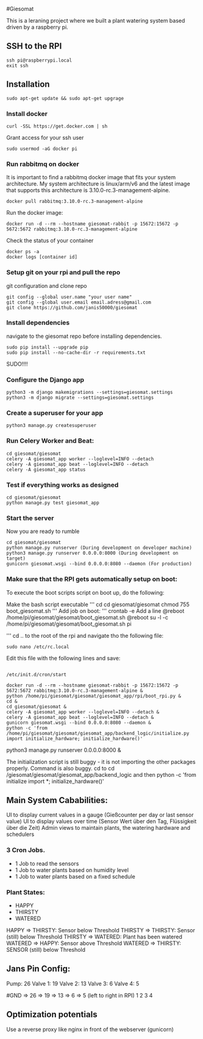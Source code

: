 #Giesomat

This is a leraning project where we built a plant watering system based driven by a raspberry pi.

## SSH to the RPI

```
ssh pi@raspberrypi.local
exit ssh
```


## Installation

```
sudo apt-get update && sudo apt-get upgrage
```

### Install docker
```
curl -SSL https://get.docker.com | sh
```
Grant access for your ssh user
```
sudo usermod -aG docker pi
```

### Run rabbitmq on docker

It is important to find a rabbitmq docker image that fits your system architecture.
My system architecture is linux/arm/v6 and the latest image that supports this architecture is 3.10.0-rc.3-management-alpine.
```
docker pull rabbitmq:3.10.0-rc.3-management-alpine
```
Run the docker image:
```
docker run -d --rm --hostname giesomat-rabbit -p 15672:15672 -p 5672:5672 rabbitmq:3.10.0-rc.3-management-alpine
```
Check the status of your container
```
docker ps -a
docker logs [container id]
```


### Setup git on your rpi and pull the repo

git configuration and clone repo
```
git config --global user.name "your user name"
git config --global user.email email.adress@gmail.com
git clone https://github.com/janis50000/giesomat
```

### Install dependencies
navigate to the giesomat repo before installing dependencies.
```
sudo pip install --upgrade pip
sudo pip install --no-cache-dir -r requirements.txt
```
SUDO!!!!


### Configure the Django app

```
python3 -m django makemigrations --settings=giesomat.settings
python3 -m django migrate --settings=giesomat.settings
```

### Create a superuser for your app
```
python3 manage.py createsuperuser
```

### Run Celery Worker and Beat:
```
cd giesomat/giesomat
celery -A giesomat_app worker --loglevel=INFO --detach
celery -A giesomat_app beat --loglevel=INFO --detach
celery -A giesomat_app status
```

### Test if everything works as designed
```
cd giesomat/giesomat
python manage.py test giesomat_app
```

### Start the server
Now you are ready to rumble
```
cd giesomat/giesomat
python manage.py runserver (During development on developer machine)
python3 manage.py runserver 0.0.0.0:8000 (During development on target)
gunicorn giesomat.wsgi --bind 0.0.0.0:8080 --daemon (For production)
```

### Make sure that the RPI gets automatically setup on boot:

To execute the boot scripts script on boot up, do the following:

Make the bash script executable
'''
cd 
cd giesomat/giesomat
chmod 755 boot_giesomat.sh
'''
Add job on boot:
'''
crontab -e
Add a line
@reboot /home/pi/giesomat/giesomat/boot_giesomat.sh
@reboot su -l -c /home/pi/giesomat/giesomat/boot_giesomat.sh pi

'''
cd .. to the root of the rpi and navigate tho the following file:
```
sudo nano /etc/rc.local
```

Edit this file with the following lines and save:
```

/etc/init.d/cron/start

docker run -d --rm --hostname giesomat-rabbit -p 15672:15672 -p 5672:5672 rabbitmq:3.10.0-rc.3-management-alpine &
python /home/pi/giesomat/giesomat/giesomat_app/rpi/boot_rpi.py &
cd &
cd giesomat/giesomat &
celery -A giesomat_app worker --loglevel=INFO --detach &
celery -A giesomat_app beat --loglevel=INFO --detach &
gunicorn giesomat.wsgi --bind 0.0.0.0:8080 --daemon &
python -c 'from /home/pi/giesomat/giesomat/giesomat_app/backend_logic/initialize.py import initialize_hardware; initialize_hardware()'

```

python3 manage.py runserver 0.0.0.0:8000 &


The initialization script is still buggy - it is not importing the other packages properly.
Command is also buggy. cd to
cd /giesomat/giesomat/giesomat_app/backend_logic
and then 
python -c 'from initialize import *; initialize_hardware()' 

## Main System Cababilities:
UI to display current values in a gauge (Gießcounter per day or last sensor value)
UI to display values over time (Sensor Wert über den Tag, Flüssigkeit über die Zeit)
Admin views to maintain plants, the watering hardware and schedulers

### 3 Cron Jobs. 
- 1 Job to read the sensors
- 1 Job to water plants based on humidity level
- 1 Job to water plants based on a fixed schedule


### Plant States:
- HAPPY
- THIRSTY
- WATERED

HAPPY => THIRSTY: Sensor below Threshold
THIRSTY => THIRSTY: Sensor (still) below Threshold
THIRSTY => WATERED: Plant has been watered
WATERED => HAPPY: Sensor above Threshold
WATERED => THIRSTY: SENSOR (still) below Threshold


## Jans Pin Config:
Pump: 26
Valve 1: 19
Valve 2: 13
Valve 3: 6
Valve 4: 5

#GND => 26 => 19 => 13 => 6 => 5 (left to right in RPI)
1 2 3 4 

## Optimization potentials
Use a reverse proxy like nginx in front of the webserver (gunicorn)
